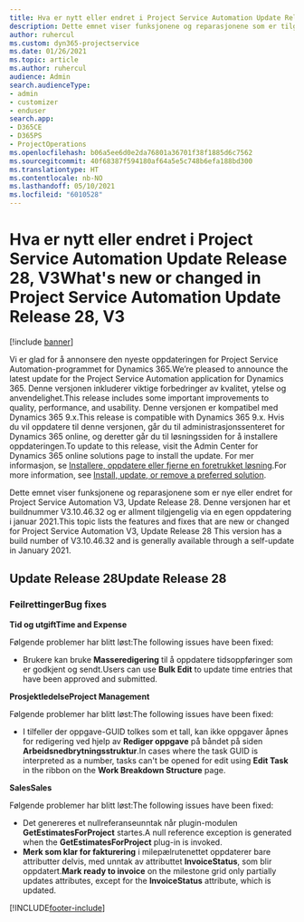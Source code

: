 ```yaml
---
title: Hva er nytt eller endret i Project Service Automation Update Release 28, V3
description: Dette emnet viser funksjonene og reparasjonene som er tilgjengelig i Project Service Automation Update Release 28, V3.
author: ruhercul
ms.custom: dyn365-projectservice
ms.date: 01/26/2021
ms.topic: article
ms.author: ruhercul
audience: Admin
search.audienceType:
- admin
- customizer
- enduser
search.app:
- D365CE
- D365PS
- ProjectOperations
ms.openlocfilehash: b06a5ee6d0e2da76801a36701f38f1885d6c7562
ms.sourcegitcommit: 40f68387f594180af64a5e5c748b6efa188bd300
ms.translationtype: HT
ms.contentlocale: nb-NO
ms.lasthandoff: 05/10/2021
ms.locfileid: "6010528"
---
```

# <a name="whats-new-or-changed-in-project-service-automation-update-release-28-v3"></a><span data-ttu-id="1d6f2-103">Hva er nytt eller endret i Project Service Automation Update Release 28, V3</span><span class="sxs-lookup"><span data-stu-id="1d6f2-103">What's new or changed in Project Service Automation Update Release 28, V3</span></span>

[!include [banner](../includes/psa-now-project-operations.md)]

<span data-ttu-id="1d6f2-104">Vi er glad for å annonsere den nyeste oppdateringen for Project Service Automation-programmet for Dynamics 365.</span><span class="sxs-lookup"><span data-stu-id="1d6f2-104">We’re pleased to announce the latest update for the Project Service Automation application for Dynamics 365.</span></span> <span data-ttu-id="1d6f2-105">Denne versjonen inkluderer viktige forbedringer av kvalitet, ytelse og anvendelighet.</span><span class="sxs-lookup"><span data-stu-id="1d6f2-105">This release includes some important improvements to quality, performance, and usability.</span></span> <span data-ttu-id="1d6f2-106">Denne versjonen er kompatibel med Dynamics 365 9.x.</span><span class="sxs-lookup"><span data-stu-id="1d6f2-106">This release is compatible with Dynamics 365 9.x.</span></span> <span data-ttu-id="1d6f2-107">Hvis du vil oppdatere til denne versjonen, går du til administrasjonssenteret for Dynamics 365 online, og deretter går du til løsningssiden for å installere oppdateringen.</span><span class="sxs-lookup"><span data-stu-id="1d6f2-107">To update to this release, visit the Admin Center for Dynamics 365 online solutions page to install the update.</span></span> <span data-ttu-id="1d6f2-108">For mer informasjon, se [Installere, oppdatere eller fjerne en foretrukket løsning](/power-platform/admin/install-remove-preferred-solution).</span><span class="sxs-lookup"><span data-stu-id="1d6f2-108">For more information, see [Install, update, or remove a preferred solution](/power-platform/admin/install-remove-preferred-solution).</span></span>

<span data-ttu-id="1d6f2-109">Dette emnet viser funksjonene og reparasjonene som er nye eller endret for Project Service Automation V3, Update Release 28. Denne versjonen har et buildnummer V3.10.46.32 og er allment tilgjengelig via en egen oppdatering i januar 2021.</span><span class="sxs-lookup"><span data-stu-id="1d6f2-109">This topic lists the features and fixes that are new or changed for Project Service Automation V3, Update Release 28 This version has a build number of V3.10.46.32 and is generally available through a self-update in January 2021.</span></span>

## <a name="update-release-28"></a><span data-ttu-id="1d6f2-110">Update Release 28</span><span class="sxs-lookup"><span data-stu-id="1d6f2-110">Update Release 28</span></span>

### <a name="bug-fixes"></a><span data-ttu-id="1d6f2-111">Feilrettinger</span><span class="sxs-lookup"><span data-stu-id="1d6f2-111">Bug fixes</span></span>

<span data-ttu-id="1d6f2-112">**Tid og utgift**</span><span class="sxs-lookup"><span data-stu-id="1d6f2-112">**Time and Expense**</span></span>

<span data-ttu-id="1d6f2-113">Følgende problemer har blitt løst:</span><span class="sxs-lookup"><span data-stu-id="1d6f2-113">The following issues have been fixed:</span></span>

- <span data-ttu-id="1d6f2-114">Brukere kan bruke **Masseredigering** til å oppdatere tidsoppføringer som er godkjent og sendt.</span><span class="sxs-lookup"><span data-stu-id="1d6f2-114">Users can use **Bulk Edit** to update time entries that have been approved and submitted.</span></span>

<span data-ttu-id="1d6f2-115">**Prosjektledelse**</span><span class="sxs-lookup"><span data-stu-id="1d6f2-115">**Project Management**</span></span>

<span data-ttu-id="1d6f2-116">Følgende problemer har blitt løst:</span><span class="sxs-lookup"><span data-stu-id="1d6f2-116">The following issues have been fixed:</span></span>

- <span data-ttu-id="1d6f2-117">I tilfeller der oppgave-GUID tolkes som et tall, kan ikke oppgaver åpnes for redigering ved hjelp av **Rediger oppgave** på båndet på siden **Arbeidsnedbrytningsstruktur**.</span><span class="sxs-lookup"><span data-stu-id="1d6f2-117">In cases where the task GUID is interpreted as a number, tasks can't be opened for edit using **Edit Task** in the ribbon on the **Work Breakdown Structure** page.</span></span>

<span data-ttu-id="1d6f2-118">**Sales**</span><span class="sxs-lookup"><span data-stu-id="1d6f2-118">**Sales**</span></span>

<span data-ttu-id="1d6f2-119">Følgende problemer har blitt løst:</span><span class="sxs-lookup"><span data-stu-id="1d6f2-119">The following issues have been fixed:</span></span>

- <span data-ttu-id="1d6f2-120">Det genereres et nullreferanseunntak når plugin-modulen **GetEstimatesForProject** startes.</span><span class="sxs-lookup"><span data-stu-id="1d6f2-120">A null reference exception is generated when the **GetEstimatesForProject** plug-in is invoked.</span></span>
- <span data-ttu-id="1d6f2-121">**Merk som klar for fakturering** i milepælrutenettet oppdaterer bare attributter delvis, med unntak av attributtet **InvoiceStatus**, som blir oppdatert.</span><span class="sxs-lookup"><span data-stu-id="1d6f2-121">**Mark ready to invoice** on the milestone grid only partially updates attributes, except for the **InvoiceStatus** attribute, which is updated.</span></span>



[!INCLUDE[footer-include](../includes/footer-banner.md)]